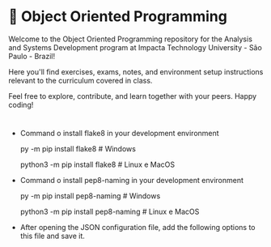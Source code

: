 # 🧬 Object Oriented Programming 

Welcome to the Object Oriented Programming repository for the Analysis and Systems Development program at Impacta Technology University - São Paulo - Brazil! 

Here you'll find exercises, exams, notes, and environment setup instructions relevant to the curriculum covered in class.

Feel free to explore, contribute, and learn together with your peers. Happy coding!

#

  - Command o install flake8 in your development environment

      py -m pip install flake8              # Windows

      python3 -m pip install flake8         # Linux e MacOS
    
  
  - Command o install pep8-naming in your development environment

       py -m pip install pep8-naming         # Windows
   
       python3 -m pip install pep8-naming    # Linux e MacOS
    

  - After opening the JSON configuration file, add the following options to this file and save it.
